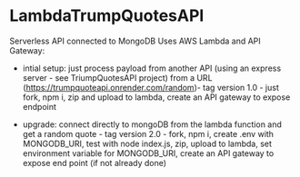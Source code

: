 # LambdaTrumpQuotesAPI

Serverless API connected to MongoDB
Uses AWS Lambda and API Gateway:

- intial setup: just process payload from another API (using an express server - see TriumpQuotesAPI project) from a URL (https://trumpquoteapi.onrender.com/random)- tag version 1.0 - just fork, npm i, zip and upload to lambda, create an API gateway to expose endpoint

- upgrade: connect directly to mongoDB from the lambda function and get a random quote - tag version 2.0 - fork, npm i, create .env with MONGODB_URI, test with node index.js, zip, upload to lambda, set environment variable for MONGODB_URI, create an API gateway to expose end point (if not already done)
